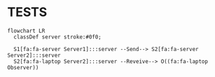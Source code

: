 # TESTS

```mermaid
flowchart LR
  classDef server stroke:#0f0;
  
  S1[fa:fa-server Server1]:::server --Send--> S2[fa:fa-server Server2]:::server
  S2[fa:fa-laptop Server2]:::server --Reveive--> O((fa:fa-laptop Observer))
```

```gherkin:features/server/udp.feature

```
